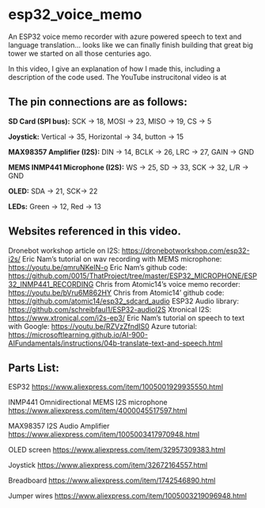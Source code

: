 # esp32_voice_memo
 

An ESP32 voice memo recorder with azure powered speech to text and language translation… looks like we can finally finish building that great big tower we started on all those centuries ago.

In this video, I give an explanation of how I made this, including a description of the code used. The YouTube instrucitonal video is at  

## The pin connections are as follows:
__SD Card (SPI bus):__   SCK -> 18, MOSI -> 23, MISO -> 19, CS -> 5

__Joystick:__ Vertical -> 35, Horizontal -> 34, button -> 15

__MAX98357 Amplifier (I2S):__  DIN -> 14, BCLK -> 26, LRC -> 27, GAIN -> GND

__MEMS INMP441 Microphone (I2S):__  WS -> 25, SD -> 33, SCK -> 32, L/R -> GND

__OLED:__  SDA -> 21, SCK-> 22

__LEDs:__  Green -> 12, Red -> 13

## Websites referenced in this video.
Dronebot workshop article on I2S: https://dronebotworkshop.com/esp32-i2s/ 
Eric Nam’s tutorial on wav recording with MEMS microphone: https://youtu.be/qmruNKeIN-o 
Eric Nam’s github code: https://github.com/0015/ThatProject/tree/master/ESP32_MICROPHONE/ESP32_INMP441_RECORDING 
Chris from Atomic14’s voice memo recorder: https://youtu.be/bVru6M862HY 
Chris from Atomic14’ github code: https://github.com/atomic14/esp32_sdcard_audio 
ESP32 Audio library: https://github.com/schreibfaul1/ESP32-audioI2S 
Xtronical I2S: https://www.xtronical.com/i2s-ep3/ 
Eric Nam’s tutorial on speech to text with Google: https://youtu.be/RZVzZfndIS0 
Azure tutorial: https://microsoftlearning.github.io/AI-900-AIFundamentals/instructions/04b-translate-text-and-speech.html 


## Parts List:

ESP32
https://www.aliexpress.com/item/1005001929935550.html

INMP441 Omnidirectional MEMS I2S microphone
https://www.aliexpress.com/item/4000045517597.html

MAX98357 I2S Audio Amplifier
https://www.aliexpress.com/item/1005003417970948.html

OLED screen
https://www.aliexpress.com/item/32957309383.html 

Joystick
https://www.aliexpress.com/item/32672164557.html

Breadboard
https://www.aliexpress.com/item/1742546890.html

Jumper wires
https://www.aliexpress.com/item/1005003219096948.html

